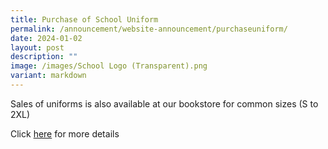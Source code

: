 ```yaml
---
title: Purchase of School Uniform
permalink: /announcement/website-announcement/purchaseuniform/
date: 2024-01-02
layout: post
description: ""
image: /images/School Logo (Transparent).png
variant: markdown
---
```

Sales of uniforms is also available at our bookstore for common sizes (S to 2XL)


Click [here](/files/Sales_Uniform_eoy2023.pdf) for more details